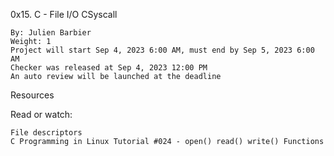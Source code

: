 0x15. C - File I/O
CSyscall

    By: Julien Barbier
    Weight: 1
    Project will start Sep 4, 2023 6:00 AM, must end by Sep 5, 2023 6:00 AM
    Checker was released at Sep 4, 2023 12:00 PM
    An auto review will be launched at the deadline

Resources

Read or watch:

    File descriptors
    C Programming in Linux Tutorial #024 - open() read() write() Functions
